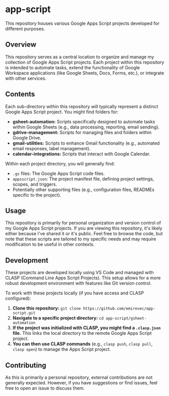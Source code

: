 # app-script

This repository houses various Google Apps Script projects developed for different purposes.

## Overview

This repository serves as a central location to organize and manage my collection of Google Apps Script projects. Each project within this repository is intended to automate tasks, extend the functionality of Google Workspace applications (like Google Sheets, Docs, Forms, etc.), or integrate with other services.

## Contents

Each sub-directory within this repository will typically represent a distinct Google Apps Script project. You might find folders for:

* **gsheet-automation:** Scripts specifically designed to automate tasks within Google Sheets (e.g., data processing, reporting, email sending).
* **gdrive-management:** Scripts for managing files and folders within Google Drive.
* **gmail-utilities:** Scripts to enhance Gmail functionality (e.g., automated email responses, label management).
* **calendar-integrations:** Scripts that interact with Google Calendar.

Within each project directory, you will generally find:

* `.gs` files: The Google Apps Script code files.
* `appsscript.json`: The project manifest file, defining project settings, scopes, and triggers.
* Potentially other supporting files (e.g., configuration files, READMEs specific to the project).

## Usage

This repository is primarily for personal organization and version control of my Google Apps Script projects. If you are viewing this repository, it's likely either because I've shared it or it's public. Feel free to browse the code, but note that these scripts are tailored to my specific needs and may require modification to be useful in other contexts.

## Development

These projects are developed locally using VS Code and managed with CLASP (Command Line Apps Script Projects). This setup allows for a more robust development environment with features like Git version control.

To work with these projects locally (if you have access and CLASP configured):

1.  **Clone this repository:** `git clone https://github.com/emirevec/app-script.git`
2.  **Navigate to a specific project directory:** `cd app-script/gsheet-automation`
3.  **If the project was initialized with CLASP, you might find a `.clasp.json` file.** This links the local directory to the remote Google Apps Script project.
4.  **You can then use CLASP commands** (e.g., `clasp push`, `clasp pull`, `clasp open`) to manage the Apps Script project.

## Contributing

As this is primarily a personal repository, external contributions are not generally expected. However, if you have suggestions or find issues, feel free to open an issue to discuss them.
